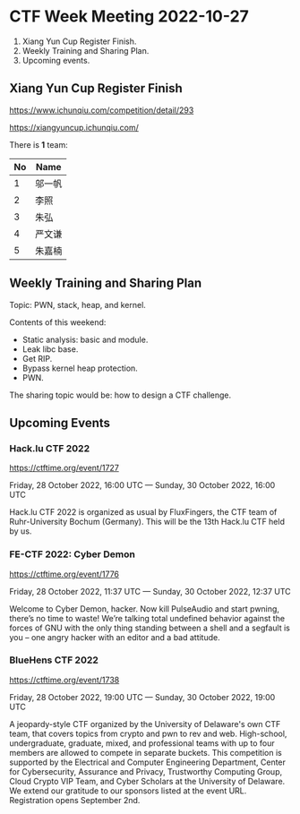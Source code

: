 # CTF Week Meeting 2022-10-27

1. Xiang Yun Cup Register Finish.
1. Weekly Training and Sharing Plan.
1. Upcoming events.

## Xiang Yun Cup Register Finish

https://www.ichunqiu.com/competition/detail/293

https://xiangyuncup.ichunqiu.com/

There is **1** team:

| No   | Name   |
| ---- | ------ |
| 1    | 邬一帆 |
| 2    | 李照   |
| 3    | 朱弘   |
| 4    | 严文谦 |
| 5    | 朱嘉楠 |

## Weekly Training and Sharing Plan

Topic: PWN, stack, heap, and kernel.

Contents of this weekend:

* Static analysis: basic and module.
* Leak libc base.
* Get RIP.
* Bypass kernel heap protection.
* PWN.

The sharing topic would be: how to design a CTF challenge.

## Upcoming Events

### Hack.lu CTF 2022

https://ctftime.org/event/1727

Friday, 28 October 2022, 16:00 UTC — Sunday, 30 October 2022, 16:00 UTC

Hack.lu CTF 2022 is organized as usual by FluxFingers, the CTF team of Ruhr-University Bochum (Germany). This will be the 13th Hack.lu CTF held by us.

### FE-CTF 2022: Cyber Demon

https://ctftime.org/event/1776

Friday, 28 October 2022, 11:37 UTC — Sunday, 30 October 2022, 12:37 UTC

Welcome to Cyber Demon, hacker. Now kill PulseAudio and start pwning, there’s no time to waste! We’re talking total undefined behavior against the forces of GNU with the only thing standing between a shell and a segfault is you – one angry hacker with an editor and a bad attitude.

### BlueHens CTF 2022

https://ctftime.org/event/1738

Friday, 28 October 2022, 19:00 UTC — Sunday, 30 October 2022, 19:00 UTC

A jeopardy-style CTF organized by the University of Delaware's own CTF team, that covers topics from crypto and pwn to rev and web. High-school, undergraduate, graduate, mixed, and professional teams with up to four members are allowed to compete in separate buckets. This competition is supported by the Electrical and Computer Engineering Department, Center for Cybersecurity, Assurance and Privacy, Trustworthy Computing Group, Cloud Crypto VIP Team, and Cyber Scholars at the University of Delaware. We extend our gratitude to our sponsors listed at the event URL. Registration opens September 2nd.
